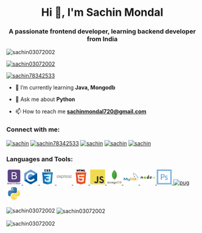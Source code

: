 <h1 align="center">Hi 👋, I'm Sachin Mondal</h1>
<h3 align="center">A passionate frontend developer, learning backend developer from India</h3>

<p align="left"> <img src="https://komarev.com/ghpvc/?username=sachin03072002&label=Profile%20views&color=0e75b6&style=flat" alt="sachin03072002" /> </p>

<p align="left"> <a href="https://github.com/ryo-ma/github-profile-trophy"><img src="https://github-profile-trophy.vercel.app/?username=sachin03072002" alt="sachin03072002" /></a> </p>

<p align="left"> <a href="https://twitter.com/sachin78342533" target="blank"><img src="https://img.shields.io/twitter/follow/sachin78342533?logo=twitter&style=for-the-badge" alt="sachin78342533" /></a> </p>

- 🌱 I’m currently learning **Java, Mongodb**

- 💬 Ask me about **Python**

- 📫 How to reach me **sachinmondal720@gmail.com**

<h3 align="left">Connect with me:</h3>
<p align="left">
<a href="https://codepen.io/sachin" target="blank"><img align="center" src="https://raw.githubusercontent.com/rahuldkjain/github-profile-readme-generator/master/src/images/icons/Social/codepen.svg" alt="sachin" height="30" width="40" /></a>
<a href="https://twitter.com/sachin78342533" target="blank"><img align="center" src="https://raw.githubusercontent.com/rahuldkjain/github-profile-readme-generator/master/src/images/icons/Social/twitter.svg" alt="sachin78342533" height="30" width="40" /></a>
<a href="https://linkedin.com/in/sachin" target="blank"><img align="center" src="https://raw.githubusercontent.com/rahuldkjain/github-profile-readme-generator/master/src/images/icons/Social/linked-in-alt.svg" alt="sachin" height="30" width="40" /></a>
<a href="https://fb.com/sachin" target="blank"><img align="center" src="https://raw.githubusercontent.com/rahuldkjain/github-profile-readme-generator/master/src/images/icons/Social/facebook.svg" alt="sachin" height="30" width="40" /></a>
<a href="https://instagram.com/sachin" target="blank"><img align="center" src="https://raw.githubusercontent.com/rahuldkjain/github-profile-readme-generator/master/src/images/icons/Social/instagram.svg" alt="sachin" height="30" width="40" /></a>
</p>

<h3 align="left">Languages and Tools:</h3>
<p align="left"> <a href="https://getbootstrap.com" target="_blank"> <img src="https://raw.githubusercontent.com/devicons/devicon/master/icons/bootstrap/bootstrap-plain-wordmark.svg" alt="bootstrap" width="40" height="40"/> </a> <a href="https://www.cprogramming.com/" target="_blank"> <img src="https://raw.githubusercontent.com/devicons/devicon/master/icons/c/c-original.svg" alt="c" width="40" height="40"/> </a> <a href="https://www.w3schools.com/css/" target="_blank"> <img src="https://raw.githubusercontent.com/devicons/devicon/master/icons/css3/css3-original-wordmark.svg" alt="css3" width="40" height="40"/> </a> <a href="https://expressjs.com" target="_blank"> <img src="https://raw.githubusercontent.com/devicons/devicon/master/icons/express/express-original-wordmark.svg" alt="express" width="40" height="40"/> </a> <a href="https://www.w3.org/html/" target="_blank"> <img src="https://raw.githubusercontent.com/devicons/devicon/master/icons/html5/html5-original-wordmark.svg" alt="html5" width="40" height="40"/> </a> <a href="https://developer.mozilla.org/en-US/docs/Web/JavaScript" target="_blank"> <img src="https://raw.githubusercontent.com/devicons/devicon/master/icons/javascript/javascript-original.svg" alt="javascript" width="40" height="40"/> </a> <a href="https://www.mongodb.com/" target="_blank"> <img src="https://raw.githubusercontent.com/devicons/devicon/master/icons/mongodb/mongodb-original-wordmark.svg" alt="mongodb" width="40" height="40"/> </a> <a href="https://www.mysql.com/" target="_blank"> <img src="https://raw.githubusercontent.com/devicons/devicon/master/icons/mysql/mysql-original-wordmark.svg" alt="mysql" width="40" height="40"/> </a> <a href="https://nodejs.org" target="_blank"> <img src="https://raw.githubusercontent.com/devicons/devicon/master/icons/nodejs/nodejs-original-wordmark.svg" alt="nodejs" width="40" height="40"/> </a> <a href="https://www.photoshop.com/en" target="_blank"> <img src="https://raw.githubusercontent.com/devicons/devicon/master/icons/photoshop/photoshop-line.svg" alt="photoshop" width="40" height="40"/> </a> <a href="https://pugjs.org" target="_blank"> <img src="https://cdn.worldvectorlogo.com/logos/pug.svg" alt="pug" width="40" height="40"/> </a> <a href="https://www.python.org" target="_blank"> <img src="https://raw.githubusercontent.com/devicons/devicon/master/icons/python/python-original.svg" alt="python" width="40" height="40"/> </a> </p>

<p><img align="left" src="https://github-readme-stats.vercel.app/api/top-langs?username=sachin03072002&show_icons=true&locale=en&layout=compact" alt="sachin03072002" /></p>

<p>&nbsp;<img align="center" src="https://github-readme-stats.vercel.app/api?username=sachin03072002&show_icons=true&locale=en" alt="sachin03072002" /></p>

<p><img align="center" src="https://github-readme-streak-stats.herokuapp.com/?user=sachin03072002&" alt="sachin03072002" /></p>
